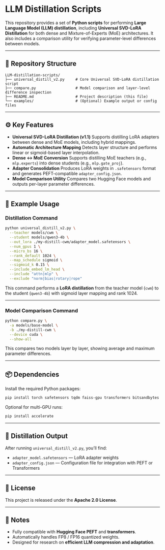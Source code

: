 # LLM Distillation Scripts

This repository provides a set of **Python scripts** for performing **Large Language Model (LLM) distillation**, including **Universal SVD-LoRA Distillation** for both dense and Mixture-of-Experts (MoE) architectures.
It also includes a comparison utility for verifying parameter-level differences between models.

---

## 📂 Repository Structure

```
LLM-distillation-scripts/
├── universal_distill_v2.py     # Core Universal SVD-LoRA distillation script
├── compare.py                  # Model comparison and layer-level difference inspection
├── README.md                   # Project description (this file)
└── examples/                   # (Optional) Example output or config files
```

---

## ⚙️ Key Features

* **Universal SVD-LoRA Distillation (v1.1)**
  Supports distilling LoRA adapters between dense and MoE models, including hybrid mappings.
* **Automatic Architecture Mapping**
  Detects layer structure and performs linear or sigmoid-based layer interpolation.
* **Dense ↔ MoE Conversion**
  Supports distilling MoE teachers (e.g., `mlp.experts`) into dense students (e.g., `mlp.gate_proj`).
* **Adapter Consolidation**
  Produces LoRA weights in `.safetensors` format and generates PEFT-compatible `adapter_config.json`.
* **Model Comparison Utility**
  Compares two Hugging Face models and outputs per-layer parameter differences.

---

## 🚀 Example Usage

### Distillation Command

```bash
python universal_distill_v2.py \
  --teacher models/cwm \
  --student models/qwen3-4b \
  --out_lora ./my-distill-cwm/adapter_model.safetensors \
  --num_gpus 1 \
  --micro_bs 16 \
  --rank_default 1024 \
  --map_schedule sigmoid \
  --sigmoid_k 0.15 \
  --include_embed_lm_head \
  --include "attn|mlp" \
  --exclude "norm|bias|rotary|rope"
```

This command performs a **LoRA distillation** from the teacher model (`cwm`) to the student (`qwen3-4b`) with sigmoid layer mapping and rank 1024.

---

### Model Comparison Command

```bash
python compare.py \
  -a models/base-model \
  -b ./my-distill-cwm \
  --device cuda \
  --show-all
```

This compares two models layer by layer, showing average and maximum parameter differences.

---

## 📦 Dependencies

Install the required Python packages:

```bash
pip install torch safetensors tqdm faiss-gpu transformers bitsandbytes
```

Optional for multi-GPU runs:

```bash
pip install accelerate
```

---

## 🧠 Distillation Output

After running `universal_distill_v2.py`, you’ll find:

* `adapter_model.safetensors` — LoRA adapter weights
* `adapter_config.json` — Configuration file for integration with PEFT or Transformers

---

## 📜 License

This project is released under the **Apache 2.0 License**.

---

## 🧩 Notes

* Fully compatible with **Hugging Face PEFT** and **transformers**.
* Automatically handles FP8 / FP16 quantized weights.
* Designed for research on **efficient LLM compression and adaptation**.
